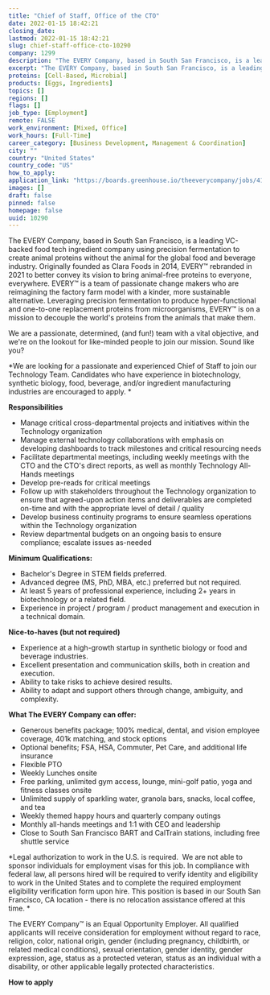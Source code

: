 ```yaml
---
title: "Chief of Staff, Office of the CTO"
date: 2022-01-15 18:42:21
closing_date: 
lastmod: 2022-01-15 18:42:21
slug: chief-staff-office-cto-10290
company: 1299
description: "The EVERY Company, based in South San Francisco, is a leading VC-backed food tech ingredient company using precision fermentation to create animal proteins without the animal for the global food and beverage industry. Originally founded as Clara Foods in 2014, EVERY™ rebranded in 2021 to better convey its vision to bring animal-free proteins to everyone, everywhere. EVERY™ is a team of passionate change makers who are reimagining the factory farm model with a kinder, more sustainable alternative."
excerpt: "The EVERY Company, based in South San Francisco, is a leading VC-backed food tech ingredient company using precision fermentation to create animal proteins without the animal for the global food and beverage industry. Originally founded as Clara Foods in 2014, EVERY™ rebranded in 2021 to better convey its vision to bring animal-free proteins to everyone, everywhere. EVERY™ is a team of passionate change makers who are reimagining the factory farm model with a kinder, more sustainable alternative."
proteins: [Cell-Based, Microbial]
products: [Eggs, Ingredients]
topics: []
regions: []
flags: []
job_type: [Employment]
remote: FALSE
work_environment: [Mixed, Office]
work_hours: [Full-Time]
career_category: [Business Development, Management & Coordination]
city: ""
country: "United States"
country_code: "US"
how_to_apply: 
application_link: "https://boards.greenhouse.io/theeverycompany/jobs/4168971004"
images: []
draft: false
pinned: false
homepage: false
uuid: 10290
---
```

The EVERY Company, based in South San Francisco, is a leading VC-backed
food tech ingredient company using precision fermentation to create
animal proteins without the animal for the global food and beverage
industry. Originally founded as Clara Foods in 2014, EVERY™ rebranded in
2021 to better convey its vision to bring animal-free proteins to
everyone, everywhere. EVERY™ is a team of passionate change makers who
are reimagining the factory farm model with a kinder, more sustainable
alternative. Leveraging precision fermentation to produce
hyper-functional and one-to-one replacement proteins from
microorganisms, EVERY™ is on a mission to decouple the world's proteins
from the animals that make them.

We are a passionate, determined, (and fun!) team with a vital objective,
and we\'re on the lookout for like-minded people to join our mission.
Sound like you?

*We are looking for a passionate and experienced Chief of Staff to join
our Technology Team. Candidates who have experience in biotechnology,
synthetic biology, food, beverage, and/or ingredient manufacturing
industries are encouraged to apply. *

**Responsibilities**

-   Manage critical cross-departmental projects and initiatives within
    the Technology organization
-   Manage external technology collaborations with emphasis on
    developing dashboards to track milestones and critical resourcing
    needs
-   Facilitate departmental meetings, including weekly meetings with the
    CTO and the CTO's direct reports, as well as monthly Technology
    All-Hands meetings
-   Develop pre-reads for critical meetings
-   Follow up with stakeholders throughout the Technology organization
    to ensure that agreed-upon action items and deliverables are
    completed on-time and with the appropriate level of detail / quality
-   Develop business continuity programs to ensure seamless operations
    within the Technology organization
-   Review departmental budgets on an ongoing basis to ensure
    compliance; escalate issues as-needed

**Minimum Qualifications:**

-   Bachelor's Degree in STEM fields preferred.
-   Advanced degree (MS, PhD, MBA, etc.) preferred but not required.
-   At least 5 years of professional experience, including 2+ years in
    biotechnology or a related field.
-   Experience in project / program / product management and execution
    in a technical domain.

**Nice-to-haves (but not required)**

-   Experience at a high-growth startup in synthetic biology or food and
    beverage industries.
-   Excellent presentation and communication skills, both in creation
    and execution.
-   Ability to take risks to achieve desired results.
-   Ability to adapt and support others through change, ambiguity, and
    complexity.

**What The EVERY Company can offer:**

-   Generous benefits package; 100% medical, dental, and vision employee
    coverage, 401k matching, and stock options
-   Optional benefits; FSA, HSA, Commuter, Pet Care, and additional life
    insurance
-   Flexible PTO
-   Weekly Lunches onsite 
-   Free parking, unlimited gym access, lounge, mini-golf patio, yoga
    and fitness classes onsite
-   Unlimited supply of sparkling water, granola bars, snacks, local
    coffee, and tea
-   Weekly themed happy hours and quarterly company outings
-   Monthly all-hands meetings and 1:1 with CEO and leadership
-   Close to South San Francisco BART and CalTrain stations, including
    free shuttle service

*Legal authorization to work in the U.S. is required.  We are not able
to sponsor individuals for employment visas for this job. In compliance
with federal law, all persons hired will be required to verify identity
and eligibility to work in the United States and to complete the
required employment eligibility verification form upon hire. This
position is based in our South San Francisco, CA location - there is no
relocation assistance offered at this time. *

The EVERY Company™ is an Equal Opportunity Employer. All qualified
applicants will receive consideration for employment without regard to
race, religion, color, national origin, gender (including pregnancy,
childbirth, or related medical conditions), sexual orientation, gender
identity, gender expression, age, status as a protected veteran, status
as an individual with a disability, or other applicable legally
protected characteristics.


**How to apply**



